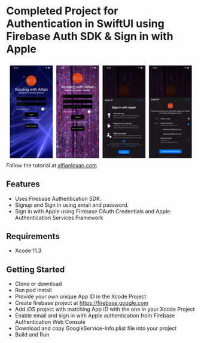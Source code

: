 # Completed Project for Authentication in SwiftUI using Firebase Auth SDK & Sign in with Apple

![Alt text](./promo.jpg?raw=true "Authentication in SwiftUI using Firebase Auth SDK & Sign in with Apple")
Follow the tutorial at [alfianlosari.com](https://alfianlosari.com "Xcoding with Alfian Blog")

## Features
- Uses Firebase Authentication SDK.
- Signup and Sign in using email and password.
- Sign in with Apple using Firebase OAuth Credentials and Apple Authentication Services Framework

## Requirements
- Xcode 11.3

## Getting Started
- Clone or download
- Run pod install
- Provide your own unique App ID in the Xcode Project
- Create firebase project at https://firebase.google.com
- Add iOS project with matching App ID with the one in your Xcode Project
- Enable email and sign in with Apple authentication from Firebase Authentication Web Console
- Download and copy GoogleService-Info.plist file into your project
- Build and Run
